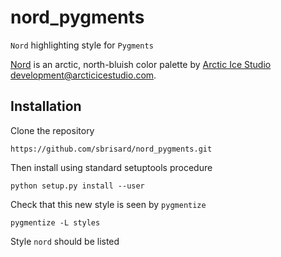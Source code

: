 # nord_pygments

`Nord` highlighting style for `Pygments`

[Nord](https://www.nordtheme.com) is an arctic, north-bluish color palette by
[Arctic Ice Studio](https://www.arcticicestudio.com)
<development@arcticicestudio.com>.

## Installation

Clone the repository

```
https://github.com/sbrisard/nord_pygments.git
```

Then install using standard setuptools procedure

```
python setup.py install --user
```

Check that this new style is seen by `pygmentize`

```
pygmentize -L styles
```

Style `nord` should be listed
